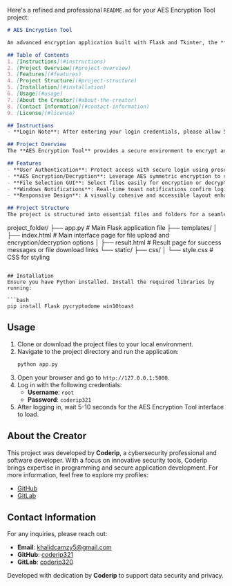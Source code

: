 Here's a refined and professional `README.md` for your AES Encryption Tool project:

```markdown
# AES Encryption Tool

An advanced encryption application built with Flask and Tkinter, the **AES Encryption Tool** enables users to securely encrypt and decrypt files using the AES symmetric encryption algorithm. Designed with a simple interface, this tool is perfect for cybersecurity professionals and enthusiasts looking for straightforward file protection.

## Table of Contents
1. [Instructions](#instructions)
2. [Project Overview](#project-overview)
3. [Features](#features)
4. [Project Structure](#project-structure)
5. [Installation](#installation)
6. [Usage](#usage)
7. [About the Creator](#about-the-creator)
8. [Contact Information](#contact-information)
9. [License](#license)

## Instructions
- **Login Note**: After entering your login credentials, please allow 5-10 seconds for the system to process and load the AES Encryption Tool interface.

## Project Overview
The **AES Encryption Tool** provides a secure environment to encrypt and decrypt files locally. Built with a user-friendly design and professional layout, this tool combines Flask for web access and Tkinter for local file operations, catering to users who prioritize data security.

## Features
- **User Authentication**: Protect access with secure login using preset credentials.
- **AES Encryption/Decryption**: Leverage AES symmetric encryption to secure files.
- **File Selection GUI**: Select files easily for encryption or decryption through an integrated graphical interface.
- **Windows Notifications**: Real-time toast notifications confirm login, logout, and operation success.
- **Responsive Design**: A visually cohesive and accessible layout enhances the user experience.

## Project Structure
The project is structured into essential files and folders for a seamless user experience:

```
project_folder/
├── app.py                   # Main Flask application file
├── templates/
│   ├── index.html           # Main interface page for file upload and encryption/decryption options
│   ├── result.html          # Result page for success messages or file download links
└── static/
    ├── css/
    │   └── style.css        # CSS for styling
```

## Installation
Ensure you have Python installed. Install the required libraries by running:

```bash
pip install Flask pycryptodome win10toast
```

## Usage
1. Clone or download the project files to your local environment.
2. Navigate to the project directory and run the application:
   ```bash
   python app.py
   ```
3. Open your browser and go to `http://127.0.0.1:5000`.
4. Log in with the following credentials:
   - **Username**: `root`
   - **Password**: `coderip321`
5. After logging in, wait 5-10 seconds for the AES Encryption Tool interface to load.

## About the Creator
This project was developed by **Coderip**, a cybersecurity professional and software developer. With a focus on innovative security tools, Coderip brings expertise in programming and secure application development. For more information, feel free to explore my profiles:
- [GitHub](https://github.com/coderip321)
- [GitLab](https://gitlab.com/coderip320)

## Contact Information
For any inquiries, please reach out:
- **Email**: khalidcamzy5@gmail.com
- **GitHub**: [coderip321](https://github.com/coderip321)
- **GitLab**: [coderip320](https://gitlab.com/coderip320)

Developed with dedication by **Coderip** to support data security and privacy.
